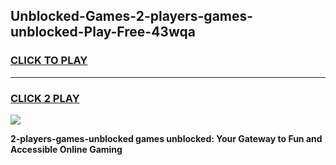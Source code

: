 
## Unblocked-Games-2-players-games-unblocked-Play-Free-43wqa
<h3>
<a href="https://premium76.site?title=2-players-games-unblocked&ref=19M">CLICK TO PLAY</a></h3>
<hr>

<h3>
<a href="https://premium76.site?title=2-players-games-unblocked&ref=19M">CLICK 2 PLAY</a>
  
</h3>

<a href="https://premium76.site?title=2-players-games-unblocked&ref=19M"><img src="https://clearcache.store/games.png"></a>


**2-players-games-unblocked games unblocked: Your Gateway to Fun and Accessible Online Gaming**
